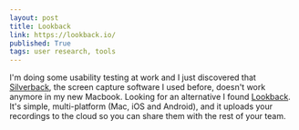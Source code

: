 ```yaml
---
layout: post
title: Lookback
link: https://lookback.io/
published: True
tags: user research, tools
---
```


I'm doing some usability testing at work and I just discovered that <a href="http://silverbackapp.com/">Silverback</a>, the screen capture software I used before, doesn't work anymore in my new Macbook. Looking for an alternative I found <a href="https://lookback.io/">Lookback</a>. It's simple, multi-platform (Mac, iOS and Android), and it uploads your recordings to the cloud so you can share them with the rest of your team.